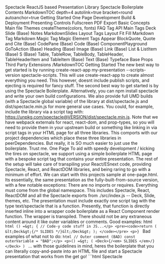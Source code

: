 Spectacle ReactJS based Presentation Library Spectacle Boilerplate Contents MarkdownTOC depth=4 autolink=true bracket=round autoanchor=true Getting Started One Page Development Build & Deployment Presenting Controls Fullscreen PDF Export Basic Concepts Main file Themes createTheme(colors, fonts) FAQ Tag API Main Tags Deck Slide (Base) Notes MarkdownSlides Layout Tags Layout Fit Fill Markdown Tag Markdown Magic Tag Magic Element Tags Appear BlockQuote, Quote and Cite (Base) CodePane (Base) Code (Base) ComponentPlayground GoToAction (Base) Heading (Base) Image (Base) Link (Base) List & ListItem (Base) S (Base) Table, TableRow, TableBody, TableHeader, TableHeaderItem and TableItem (Base) Text (Base) Typeface Base Props Third Party Extensions /MarkdownTOC Getting Started The new best way to get started is by running create-react-app my-presentation --scripts-version spectacle-scripts. This will use create-react-app to create almost everything you need. This however, doesnt include publish scripts, and ejecting is required for fancy stuff. The second best way to get started is by using the Spectacle Boilerplate. Alternatively, you can npm install spectacle and write your own build configurations. We also provide full UMD builds (with a Spectacle global variable) of the library at dist/spectacle.js and dist/spectacle.min.js for more general use cases. You could, for example, include the library via a script tag with: https://unpkg.com/spectacle@VERSION/dist/spectacle.min.js. Note that we have webpack externals for react, react-dom, and prop-types, so you will need to provide them in your upstream build or something like linking in via script tags in your HTML page for all three libraries. This comports with our project dependencies which place these three libraries in peerDependencies. But really, it is SO much easier to just use the boilerplate. Trust me. One Page To aid with speedy development / kicking the tires on spectacle, we support using a simple boilerplate HTML page with a bespoke script tag that contains your entire presentation. The rest of the setup will take care of transpiling your React/ESnext code, providing Spectacle, React, and ReactDOM libraries, and being raring to go with a minimum of effort. We can start with this projects sample at one-page.html. Its essentially, the same presentation as the fully-built-from-source version, with a few notable exceptions: There are no imports or requires. Everything must come from the global namespace. This includes Spectacle, React, ReactDOM and all the Spectacle exports from ./src/index.js -- Deck, Slide, themes, etc. The presentation must include exactly one script tag with the type text/spectacle that is a function. Presently, that function is directly inserted inline into a wrapper code boilerplate as a React Component render function. The wrapper is transpiled. There should not be any extraneous content around it like outer variables or comments. Good examples: html <script type="text/spectacle"> () => ( <Deck>{/* SLIDES */}</Deck> ) </script> ```html () =&gt; { // Code-y code stuff in JS...</p> <pre><code>return ( &lt;Deck&gt;{/* SLIDES */}&lt;/Deck&gt; ); </code></pre> <p>} ``` Bad examples of what not to do: ```html // Outer comment (BAD) const outerVariable = "BAD";</p> <p>() =&gt; ( <Deck>{/<em> SLIDES </em>/}</Deck> ) ``` ... with those guidelines in mind, heres the boilerplate that you can literally copy-and-paste into an HTML file and start a Spectacle presentation that works from the get go! ```html <!DOCTYPE html> Spectacle